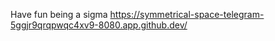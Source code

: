 Have fun  being a sigma 
https://symmetrical-space-telegram-5ggjr9qrqpwqc4xv9-8080.app.github.dev/

